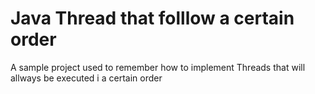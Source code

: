 # Java Thread that folllow a certain order
 A sample project used to remember how to implement Threads that will  allways be executed i a certain order
